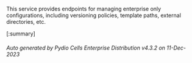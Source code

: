 






This service provides endpoints for managing enterprise only configurations, including versioning policies, template paths, external directories, etc.

[:summary]

###### Auto generated by Pydio Cells Enterprise Distribution v4.3.2 on 11-Dec-2023
